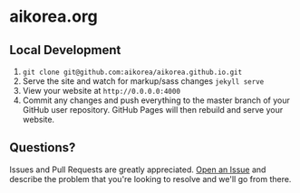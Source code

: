 # aikorea.org

## Local Development

1. `git clone git@github.com:aikorea/aikorea.github.io.git`
1. Serve the site and watch for markup/sass changes `jekyll serve`
1. View your website at `http://0.0.0.0:4000`
1. Commit any changes and push everything to the master branch of your GitHub user repository. GitHub Pages will then rebuild and serve your website.

## Questions?

Issues and Pull Requests are greatly appreciated.
[Open an Issue](https://github.com/aikorea/aikorea.github.io/issues/new)
and describe the problem that you're looking to resolve and we'll go from there.
